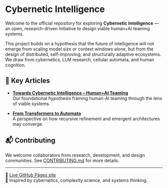 # Cybernetic Intelligence

Welcome to the official repository for exploring **Cybernetic Intelligence** — an open, research-driven initiative to design viable human+AI teaming systems.

This project builds on a hypothesis that the future of intelligence will not emerge from scaling model size or context windows alone, but from the design of distributed, self-improving, and structurally adaptive ecosystems. We draw from cybernetics, LLM research, cellular automata, and human cognition.

## 📄 Key Articles

- **[Towards Cybernetic Intelligence – Human+AI Teaming](hypothesis.md)**  
  Our foundational hypothesis framing human-AI teaming through the lens of viable systems.

- **[From Transformers to Automata](transformers-to-automata.md)**  
  A perspective on how recursive refinement and emergent architectures may converge.

## 📬 Contributing

We welcome collaborators from research, development, and design communities. See [CONTRIBUTING.md](CONTRIBUTING.md) for more details.

---

🔗 [Live GitHub Pages site](https://algoplexity.github.io/cybernetic-intelligence)  
🧠 Inspired by cybernetics, complexity science, and systems thinking.

